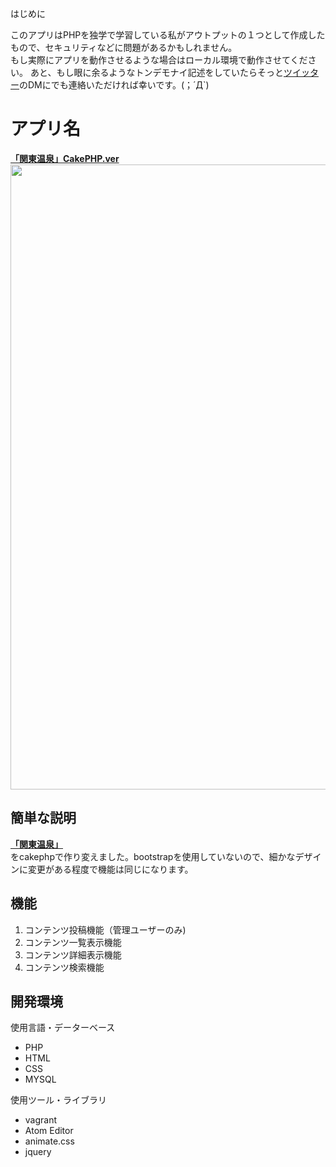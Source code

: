 はじめに

このアプリはPHPを独学で学習している私がアウトプットの１つとして作成したもので、セキュリティなどに問題があるかもしれません。  
もし実際にアプリを動作させるような場合はローカル環境で動作させてください。
あと、もし眼に余るようなトンデモナイ記述をしていたらそっと<a href="https://twitter.com/float_top">ツイッター</a>のDMにでも連絡いただければ幸いです。(；´Д`)


アプリ名
====
**<a href="https://3.kagome.xyz/onsen/">「関東温泉」CakePHP.ver</a>**  
<img src="https://user-images.githubusercontent.com/52596476/64942947-5ba11e80-d8a5-11e9-8339-ef3da4c55139.png" width="1000">

## 簡単な説明
**<a href="https://2.kagome.xyz/">「関東温泉」</a>**  
をcakephpで作り変えました。bootstrapを使用していないので、細かなデザインに変更がある程度で機能は同じになります。

## 機能
1. コンテンツ投稿機能（管理ユーザーのみ)
1. コンテンツ一覧表示機能
1. コンテンツ詳細表示機能
1. コンテンツ検索機能


## 開発環境
使用言語・データーベース
* PHP
* HTML
* CSS
* MYSQL  

使用ツール・ライブラリ
* vagrant
* Atom Editor  
* animate.css
* jquery
